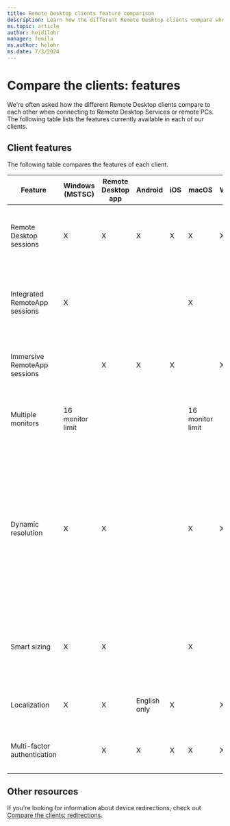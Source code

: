 ```yaml
---
title: Remote Desktop clients feature comparison
description: Learn how the different Remote Desktop clients compare when it comes to features.
ms.topic: article
author: heidilohr
manager: femila
ms.author: helohr
ms.date: 7/3/2024
---
```


# Compare the clients: features

We're often asked how the different Remote Desktop clients compare to each other when connecting to Remote Desktop Services or remote PCs. The following table lists the features currently available in each of our clients.

## Client features

The following table compares the features of each client.

| Feature                                      | Windows (MSTSC)  | Remote Desktop app | Android      | iOS | macOS            | Web | Description                                                                                                                                                                                                         |
|----------------------------------------------|------------------|-----------------|--------------|-----|------------------|-----|---------------------------------------------------------------------------------------------------------------------------------------------------------------------------------------------------------------------|
| Remote Desktop sessions                      | X                | X               | X            | X   | X                | X   | Desktop of a remote computer presented in a full screen or windowed mode.                                                                                                                                           |
| Integrated RemoteApp sessions                | X                |                 |              |     | X                |     | Individual remote apps integrated into the local desktop as if they are running locally.                                                                                                                            |
| Immersive RemoteApp sessions                 |                  | X               | X            | X   |                  | X   | Individual remote apps presented in a window or maximized to a full screen.                                                                                                                                         |
| Multiple monitors                            | 16 monitor limit |                 |              |     | 16 monitor limit |     | Lets the user run Remote Desktop or remote apps on all local monitors.                                                                                                                                              |
| Dynamic resolution                           | X                | X               |              |     | X                | X   | Resolution and orientation of local monitors is dynamically reflected in the remote session. If the client is running in windowed mode, the remote desktop is resized dynamically to the size of the client window. |
| Smart sizing                                 | X                | X               |              |     | X                |     | Remote Desktop in Windowed mode is dynamically scaled to the window's size.                                                                                                                                         |
| Localization                                 | X                | X               | English only | X   |                  | X   | Client user interface is available in multiple languages.                                                                                                                                                           |
| Multi-factor authentication                  |                  | X               | X            | X   | X                | X   | Supports multi-factor authentication for remote connections.                                                                                                                                                        |

## Other resources

If you're looking for information about device redirections, check out [Compare the clients: redirections](remote-desktop-app-compare.md).
